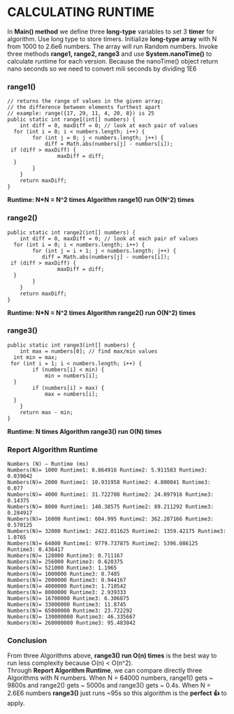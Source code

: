 # CALCULATING RUNTIME

In **Main() method** we define three **long-type** variables to set 3 **timer** for algorithm. Use long type to store timers. Initialize **long-type array** with N from 1000 to 2.6e6 numbers. The array will run Random numbers.
Invoke three methods **range1, range2, range3** and use **System.nanoTime()** to calculate runtime for each version. Because the nanoTime() object return nano seconds so we need to convert mili seconds by dividing 1E6
### range1()
```
// returns the range of values in the given array;  
// the difference between elements furthest apart  
// example: range({17, 29, 11, 4, 20, 8}) is 25  
public static int range1(int[] numbers) {  
    int diff = 0, maxDiff = 0; // look at each pair of values  
  for (int i = 0; i < numbers.length; i++) {  
        for (int j = 0; j < numbers.length; j++) {  
            diff = Math.abs(numbers[j] - numbers[i]);  
 if (diff > maxDiff) {  
                maxDiff = diff;  
  }  
        }  
    }  
    return maxDiff;  
}
```
**Runtime: N*N = N^2 times
Algorithm range1() run O(N^2) times**
### range2()
```
public static int range2(int[] numbers) {  
    int diff = 0, maxDiff = 0; // look at each pair of values  
  for (int i = 0; i < numbers.length; i++) {  
        for (int j = i + 1; j < numbers.length; j++) {  
           diff = Math.abs(numbers[j] - numbers[i]);  
 if (diff > maxDiff) {  
                maxDiff = diff;  
  }  
        }  
    }  
    return maxDiff;  
}
```
**Runtime: N*N = N^2 times
Algorithm range2() run O(N^2) times**

### range3()
```
public static int range3(int[] numbers) {  
    int max = numbers[0]; // find max/min values  
  int min = max;  
 for (int i = 1; i < numbers.length; i++) {  
        if (numbers[i] < min) {  
            min = numbers[i];  
  }  
        if (numbers[i] > max) {  
            max = numbers[i];  
  }  
    }  
    return max - min;  
}
```
**Runtime: N times
Algorithm range3() run O(N) times**

### Report Algorithm Runtime
```
Numbers (N) – Runtime (ms)  
Numbers(N)= 1000 Runtime1: 8.864916 Runtime2: 5.911583 Runtime3: 0.039042
Numbers(N)= 2000 Runtime1: 10.931958 Runtime2: 4.800041 Runtime3: 0.077
Numbers(N)= 4000 Runtime1: 31.722708 Runtime2: 24.097916 Runtime3: 0.14375
Numbers(N)= 8000 Runtime1: 140.38575 Runtime2: 89.211292 Runtime3: 0.284917
Numbers(N)= 16000 Runtime1: 604.995 Runtime2: 362.287166 Runtime3: 0.570125
Numbers(N)= 32000 Runtime1: 2422.011625 Runtime2: 1359.42175 Runtime3: 1.0765
Numbers(N)= 64000 Runtime1: 9779.737875 Runtime2: 5396.086125 Runtime3: 0.436417
Numbers(N)= 128000 Runtime3: 0.711167
Numbers(N)= 256000 Runtime3: 0.620375
Numbers(N)= 521000 Runtime3: 1.1965
Numbers(N)= 1000000 Runtime3: 0.7485
Numbers(N)= 2000000 Runtime3: 0.944167
Numbers(N)= 4000000 Runtime3: 1.710542
Numbers(N)= 8000000 Runtime3: 2.939333
Numbers(N)= 16700000 Runtime3: 6.306875
Numbers(N)= 33000000 Runtime3: 11.8745
Numbers(N)= 65000000 Runtime3: 23.722292
Numbers(N)= 130000000 Runtime3: 46.335667
Numbers(N)= 260000000 Runtime3: 95.483042

```
### Conclusion
From three Algorithms above, __range3() run O(n) times__ is the best way to run less complexity because O(n) < O(n^2).  
Through **Report Algorithm Runtime**, we can compare directly three Algorithms with N numbers. When N = 64000 numbers, range1() gets ~ 9800s and range2() gets ~ 5000s and range3() gets ~ 0.4s. When N = 2.6E6 numbers **range3()** just runs ~95s so this algorithm is the **perfect 👍** to apply. 




```
